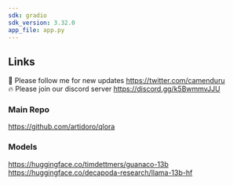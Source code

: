 ```yaml
---
sdk: gradio
sdk_version: 3.32.0
app_file: app.py
---
```


## Links

🐣 Please follow me for new updates https://twitter.com/camenduru <br />
🔥 Please join our discord server https://discord.gg/k5BwmmvJJU

### Main Repo
https://github.com/artidoro/qlora

### Models
https://huggingface.co/timdettmers/guanaco-13b <br />
https://huggingface.co/decapoda-research/llama-13b-hf
